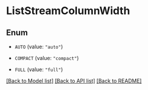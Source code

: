 # ListStreamColumnWidth

## Enum


* `AUTO` (value: `"auto"`)

* `COMPACT` (value: `"compact"`)

* `FULL` (value: `"full"`)


[[Back to Model list]](../README.md#documentation-for-models) [[Back to API list]](../README.md#documentation-for-api-endpoints) [[Back to README]](../README.md)



